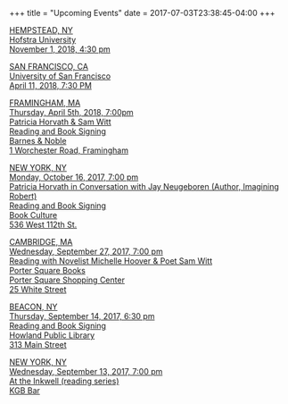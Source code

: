 +++
title = "Upcoming Events"
date = 2017-07-03T23:38:45-04:00
+++

[HEMPSTEAD, NY  
Hofstra University  
November 1, 2018, 4:30 pm](/files/Hofstra-Reading-11-1-2018.pdf)

[SAN FRANCISCO, CA  
University of San Francisco  
April 11, 2018, 7:30 PM
](/files/emerging-writers-festival.pdf)

[FRAMINGHAM, MA  
Thursday, April 5th, 2018, 7:00pm  
Patricia Horvath & Sam Witt  
Reading and Book Signing  
Barnes & Noble  
1 Worchester Road, Framingham
](/files/bn-framingham-poster.jpg)

[NEW YORK, NY  
Monday, October 16, 2017, 7:00 pm  
Patricia Horvath in Conversation with Jay Neugeboren (Author, Imagining
Robert)  
Reading and Book Signing  
Book Culture  
536 West 112th
St.](http://www.bookculture.com/event/112th-patricia-horvath-jay-neugeboren)

[CAMBRIDGE, MA  
Wednesday, September 27, 2017, 7:00 pm  
Reading with Novelist Michelle Hoover & Poet Sam Witt  
Porter Square Books  
Porter Square Shopping Center  
25 White
Street](http://www.portersquarebooks.com/event/michelle-hoover-patricia-horvath-sam-witt)

[BEACON, NY  
Thursday, September 14, 2017, 6:30 pm  
Reading and Book Signing  
Howland Public Library  
313 Main Street](/files/Howland%20Library%20Reading.pdf)

[NEW YORK, NY  
Wednesday, September 13, 2017, 7:00 pm  
At the Inkwell (reading series)  
KGB Bar](/files/At%20the%20Inkwell.pdf)
